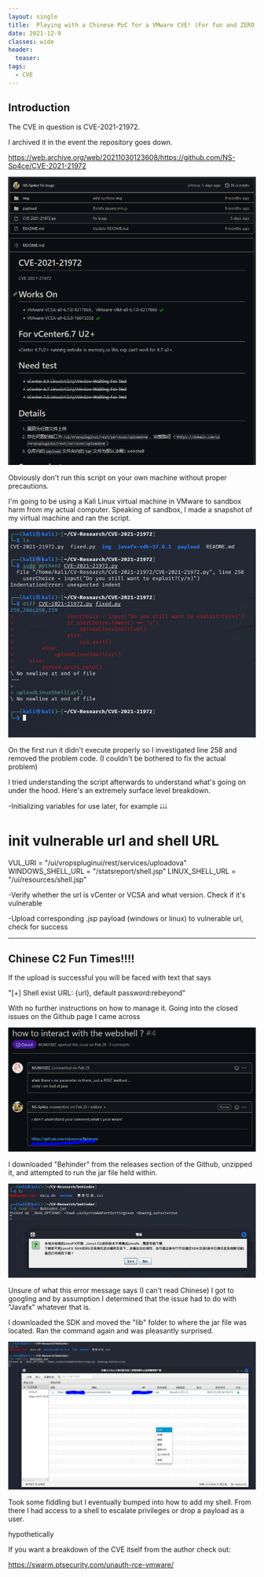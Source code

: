 ```yaml
---
layout: single
title:  Playing with a Chinese PoC for a VMware CVE! (For fun and ZERO profit) 
date: 2021-12-9
classes: wide
header:
  teaser: 
tags:
  - CVE
--- 
```


## Introduction 
The CVE in question is CVE-2021-21972.

I archived it in the event the repository goes down.

https://web.archive.org/web/20211030123608/https://github.com/NS-Sp4ce/CVE-2021-21972

![](/assets/images/chinese-poc/cve.png)

Obviously don't run this script on your own machine without proper precautions.

I'm going to be using a Kali Linux virtual machine in VMware to sandbox harm from my actual computer.
Speaking of sandbox, I made a snapshot of my virtual machine and ran the script. 

![](/assets/images/chinese-poc/cve2.png)

On the first run it didn't execute properly so I investigated line 258 and removed the problem code. (I couldn't be bothered to fix the actual problem)

I tried understanding the script afterwards to understand what's going on under the hood. Here's an extremely surface level breakdown. 

-Initializing variables for use later, for example 🠓🠓🠓

# init vulnerable url and shell URL
VUL_URI = "/ui/vropspluginui/rest/services/uploadova"
WINDOWS_SHELL_URL = "/statsreport/shell.jsp"
LINUX_SHELL_URL = "/ui/resources/shell.jsp"

-Verify whether the url is vCenter or VCSA and what version. Check if it's vulnerable

-Upload corresponding .jsp payload (windows or linux) to vulnerable url, check for success

--------------------------------------------------------------------------

## Chinese C2 Fun Times!!!!

If the upload is successful you will be faced with text that says

 "[+] Shell exist URL: {url}, default password:rebeyond"

With no further instructions on how to manage it. Going into the closed issues on the Github page I came across 

![](/assets/images/chinese-poc/cve3.png)

 I downloaded "Behinder" from the releases section of the Github, unzipped it, and attempted to run the jar file held within.
 
 
![](/assets/images/chinese-poc/cve4.png)

Unsure of what this error message says (I can't read Chinese) I got to googling and by assumption I determined that the issue had to do with "Javafx" whatever that is. 

I downloaded the SDK and moved the "lib" folder to where the jar file was located. Ran the command again and was pleasantly surprised. 

![](/assets/images/chinese-poc/cve5.png)

Took some fiddling but I eventually bumped into how to add my shell. From there I had access to a shell to escalate privileges or drop a payload as a user.

 hypothetically

If you want a breakdown of the CVE itself from the author check out: 

https://swarm.ptsecurity.com/unauth-rce-vmware/










